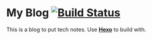 # My Blog [![Build Status](https://travis-ci.com/chinyun/chinyun.github.io.svg?branch=master)](https://travis-ci.com/chinyun/chinyun.github.io)
This is a blog to put tech notes. Use **[Hexo](https://hexo.io/)** to build with.
